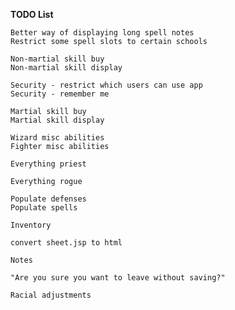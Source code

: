 **TODO List**

	Better way of displaying long spell notes
	Restrict some spell slots to certain schools

	Non-martial skill buy
	Non-martial skill display

	Security - restrict which users can use app
	Security - remember me

	Martial skill buy
	Martial skill display

	Wizard misc abilities
	Fighter misc abilities

	Everything priest

	Everything rogue

	Populate defenses
	Populate spells

	Inventory
	
	convert sheet.jsp to html
	
	Notes
	
	"Are you sure you want to leave without saving?"
	
	Racial adjustments